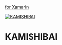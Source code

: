[for Xamarin](Xamarin/README-ja.md)

[![KAMISHIBAI](https://raw.githubusercontent.com/nuitsjp/KAMISHIBAI/master/KAMISHIBAI.png)](https://github.com/nuitsjp/KAMISHIBAI/blob/master/README-ja.md)

# KAMISHIBAI
